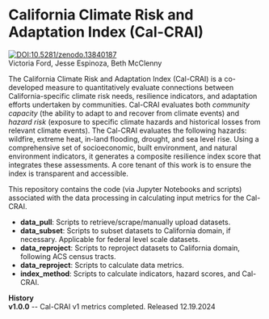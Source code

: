 # California Climate Risk and Adaptation Index (Cal-CRAI)
[![DOI:10.5281/zenodo.13840187](http://zenodo.org/badge/doi/10.5281/zenodo.13840187.svg)](https://doi.org/10.5281/zenodo.13840187) <br>
Victoria Ford, Jesse Espinoza, Beth McClenny

The California Climate Risk and Adaptation Index (Cal-CRAI) is a co-developed measure to quantitatively evaluate connections between California-specific climate risk needs, resilience indicators, and adaptation efforts undertaken by communities. Cal-CRAI evaluates both *community capacity* (the ability to adapt to and recover from climate events) and *hazard risk* (exposure to specific climate hazards and historical losses from relevant climate events). The Cal-CRAI evaluates the following hazards: wildfire, extreme heat, in-land flooding, drought, and sea level rise. Using a comprehensive set of socioeconomic, built environment, and natural environment indicators, it generates a composite resilience index score that integrates these assessments. A core tenant of this work is to ensure the index is transparent and accessible. 

This repository contains the code (via Jupyter Notebooks and scripts) associated with the data processing in calculating input metrics for the Cal-CRAI. 
* **data_pull**: Scripts to retrieve/scrape/manually upload datasets.
* **data_subset**: Scripts to subset datasets to California domain, if necessary. Applicable for federal level scale datasets.
* **data_reproject**: Scripts to reproject datasets to California domain, following ACS census tracts.
* **data_reproject**: Scripts to calculate data metrics.
* **index_method**: Scripts to calculate indicators, hazard scores, and Cal-CRAI.

**History**<br>
**v1.0.0** -- Cal-CRAI v1 metrics completed. Released 12.19.2024
